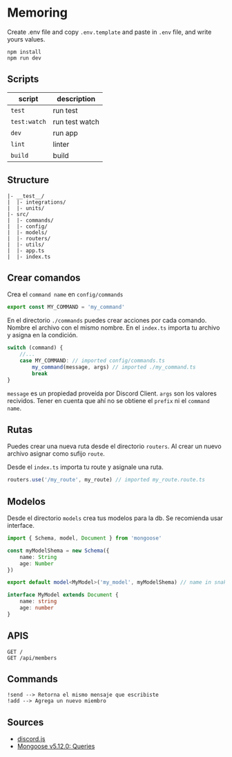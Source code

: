 Memoring
=========

Create .env file and copy `.env.template` and paste in `.env` file, and write yours values.

```
npm install
npm run dev
```

## Scripts

| script |  description  |
|--------|---------------|
| `test`   | run test |
| `test:watch`   | run test watch |
| `dev`   | run app |
| `lint`  | linter |
| `build`  | build |

## Structure

```
|- __test__/
|  |- integrations/
|  |- units/
|- src/
|  |- commands/
|  |- config/
|  |- models/
|  |- routers/
|  |- utils/
|  |- app.ts
|  |- index.ts
```

## Crear comandos

Crea el `command name` en `config/commands`
```ts
export const MY_COMMAND = 'my_command'
```
En el directorio `./commands` puedes crear acciones por cada comando. Nombre el archivo con el mismo nombre.
En el `index.ts` importa tu archivo y asigna en la condición.

```ts
switch (command) {
    //...
    case MY_COMMAND: // imported config/commands.ts
        my_command(message, args) // imported ./my_command.ts
        break
}
```

`message` es un propiedad proveída por Discord Client.
`args` son los valores recividos. Tener en cuenta que ahí no se obtiene el `prefix` ni el `command name`.

## Rutas

Puedes crear una nueva ruta desde el directorio `routers`. Al crear un nuevo archivo asignar como sufijo `route`.

Desde el `index.ts` importa tu route y asignale una ruta.
```ts
routers.use('/my_route', my_route) // imported my_route.route.ts
```

## Modelos

Desde el directorio `models` crea tus modelos para la db. Se recomienda usar interface.

```ts
import { Schema, model, Document } from 'mongoose'

const myModelShema = new Schema({
    name: String
    age: Number
})

export default model<MyModel>('my_model', myModelShema) // name in snake case

interface MyModel extends Document {
    name: string
    age: number
}
```

## APIS

```
GET /
GET /api/members
```

## Commands
```
!send --> Retorna el mismo mensaje que escribiste
!add --> Agrega un nuevo miembro
```

## Sources

* [discord.js](https://discord.js.org/#/docs/main/stable/examples/embed)
* [Mongoose v5.12.0: Queries](https://mongoosejs.com/docs/queries.html)
